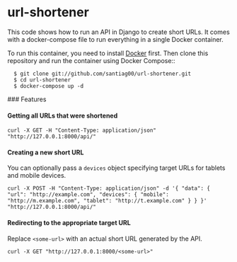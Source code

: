 url-shortener
==================

This code shows how to run an API in Django to create short URLs.
It comes with a docker-compose file to run everything in a single Docker container.

To run this container, you need to install [Docker](https://docs.docker.com/docker-for-mac/) first.
Then clone this repository and run the container using Docker Compose::
```
  $ git clone git://github.com/santiag00/url-shortener.git
  $ cd url-shortener
  $ docker-compose up -d
```
### Features
#### Getting all URLs that were shortened
`curl -X GET -H "Content-Type: application/json" "http://127.0.0.1:8000/api/"`

#### Creating a new short URL
You can optionally pass a `devices` object specifying target URLs for tablets and mobile devices.

`curl -X POST -H "Content-Type: application/json" -d '{
	"data": {
		"url": "http://example.com",
		"devices": {
			"mobile": "http://m.example.com",
			"tablet": "http://t.example.com"
		}
	}
}' "http://127.0.0.1:8000/api/"`

#### Redirecting to the appropriate target URL
Replace `<some-url>` with an actual short URL generated by the API.

`curl -X GET "http://127.0.0.1:8000/<some-url>"`
